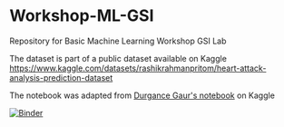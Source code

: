 # Workshop-ML-GSI
Repository for Basic Machine Learning Workshop GSI Lab

The dataset is part of a public dataset available on Kaggle
https://www.kaggle.com/datasets/rashikrahmanpritom/heart-attack-analysis-prediction-dataset


The notebook was adapted from [Durgance Gaur's notebook](https://www.kaggle.com/code/durgancegaur/a-guide-to-any-classification-problem) on Kaggle

[![Binder](https://mybinder.org/badge_logo.svg)](https://mybinder.org/v2/gh/gsi-bioinformatics/Workshop-ML-GSI/main?labpath=Full%20Code%20Workshop%20Machine%20Learning.ipynb)
